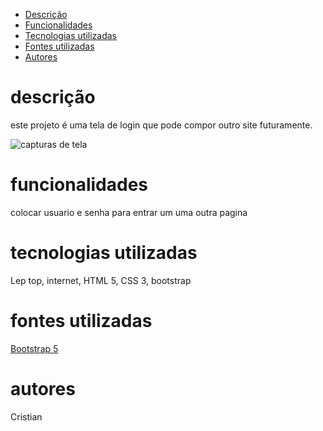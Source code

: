 * [Descrição](#descri%C3%A7%C3%A3o)
* [Funcionalidades](#funcionalidades)
* [Tecnologias utilizadas](#tecnologias-utilizadas)
* [Fontes utilizadas ](#fontes-utilizadas)
* [Autores](#autores)




# descrição
este projeto é uma tela de login que pode compor 
outro site futuramente.

![capturas de tela](img/image.png)
# funcionalidades
colocar usuario e senha para entrar um uma outra pagina
# tecnologias utilizadas
Lep top, internet, HTML 5, CSS 3, bootstrap
# fontes utilizadas
[Bootstrap 5](https://getbootstrap.com/)
# autores
Cristian 